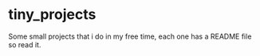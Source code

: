 # tiny_projects
Some small projects that i do in my free time, each one has a README file so read it.
